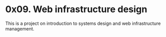 # 0x09. Web infrastructure design
This is a project on introduction to systems design and web infrastructure management.
